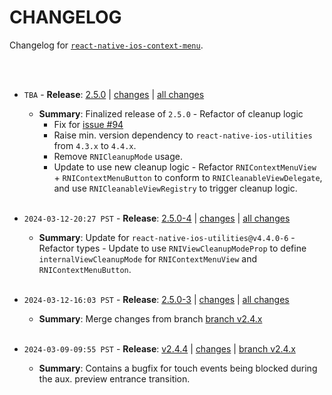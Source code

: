 # CHANGELOG

Changelog for [`react-native-ios-context-menu`](https://github.com/dominicstop/react-native-ios-context-menu).

<br><br>

* `TBA` - **Release**: [2.5.0](https://github.com/dominicstop/react-native-ios-context-menu/releases/tag/v2.5.0-4) | [changes](https://github.com/dominicstop/react-native-ios-context-menu/compare/v2.5.0-4...v2.5.0) | [all changes](https://github.com/dominicstop/react-native-ios-context-menu/compare/v2.4.4...v2.5.0)
  * **Summary**: Finalized release of `2.5.0` - Refactor of cleanup logic
    * Fix for [issue #94](https://github.com/dominicstop/react-native-ios-context-menu/issues/94)
    * Raise min. version dependency to `react-native-ios-utilities` from `4.3.x` to `4.4.x`.
    * Remove `RNICleanupMode` usage.
    * Update to use new cleanup logic - Refactor `RNIContextMenuView` + `RNIContextMenuButton` to conform to `RNICleanableViewDelegate`, and use `RNICleanableViewRegistry` to trigger cleanup logic.<br><br>
  
* `2024-03-12-20:27 PST` - **Release**: [2.5.0-4](https://github.com/dominicstop/react-native-ios-context-menu/releases/tag/v2.5.0-4) | [changes](https://github.com/dominicstop/react-native-ios-context-menu/compare/v2.5.0-3...v2.5.0-4) | [all changes](https://github.com/dominicstop/react-native-ios-context-menu/compare/v2.4.4...v2.5.0-4)
  * **Summary**: Update for `react-native-ios-utilities@v4.4.0-6` - Refactor types - Update to use `RNIViewCleanupModeProp` to define `internalViewCleanupMode` for `RNIContextMenuView` and `RNIContextMenuButton`.<br><br>
* `2024-03-12-16:03 PST` -  **Release**: [2.5.0-3](https://github.com/dominicstop/react-native-ios-context-menu/releases/tag/v2.5.0-3) | [changes](https://github.com/dominicstop/react-native-ios-context-menu/compare/v2.5.0-2...v2.5.0-3) | [all changes](https://github.com/dominicstop/react-native-ios-context-menu/compare/v2.4.4...v2.5.0-3)
  * **Summary**: Merge changes from branch [branch v2.4.x](https://github.com/dominicstop/react-native-ios-context-menu/tree/v2.4.x)<br><br>
* `2024-03-09-09:55 PST` - **Release**: [v2.4.4](https://github.com/dominicstop/react-native-ios-context-menu/releases/tag/v2.4.4) | [changes](https://github.com/dominicstop/react-native-ios-context-menu/compare/v2.4.3...v2.4.4) | [branch v2.4.x](https://github.com/dominicstop/react-native-ios-context-menu/tree/v2.4.x)
  * **Summary**: Contains a bugfix for touch events being blocked during the aux. preview entrance transition.

